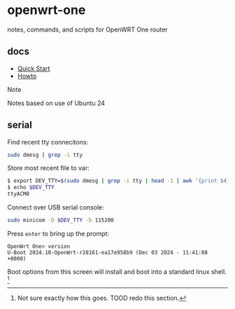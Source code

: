 # openwrt-one
notes, commands, and scripts for OpenWRT One router

## docs
- [Quick Start](https://openwrt.org/docs/guide-quick-start/start)
- [Howto](https://one.openwrt.org/hardware/OpenWrtOne-HowTo.pdf)


> [!NOTE]
> Notes based on use of Ubuntu 24

## serial
Find recent tty connecitons:
```sh
sudo dmesg | grep -i tty
```

Store most recent file to var:
```sh
$ export DEV_TTY=$(sudo dmesg | grep -i tty | head -1 | awk '{print $4}' | sed s/://g)
$ echo $DEV_TTY
ttyACM0
```

Connect over USB serial console:
```sh
sudo minicom -D $DEV_TTY -b 115200
```

Press `enter` to bring up the prompt:
```
OpenWrt One> version
U-Boot 2024.10-OpenWrt-r28161-ea17e958b9 (Dec 03 2024 - 11:41:08 +0000)
```

Boot options from this screen will install and boot into a standard linux shell. [^buthow]

[^buthow]: Not sure exactly how this goes. TOOD redo this section.